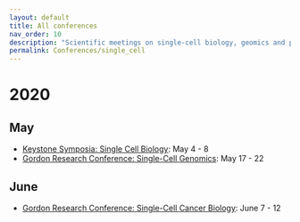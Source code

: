 ```yaml
---
layout: default
title: All conferences
nav_order: 10
description: "Scientific meetings on single-cell biology, geomics and proteomics"
permalink: Conferences/single_cell
---
```


# 2020


## May
* [Keystone Symposia: Single Cell Biology](http://www.keystonesymposia.org/index.cfm?e=web.Meeting.Program&meetingid=1727): May 4 - 8
* [Gordon Research Conference: Single-Cell Genomics](https://www.grc.org/single-cell-genomics-conference/2020/): May 17 - 22

## June
* [Gordon Research Conference: Single-Cell Cancer Biology](https://www.grc.org/single-cell-cancer-biology-conference/2020/): June 7 - 12

